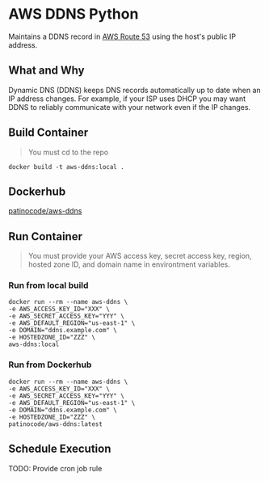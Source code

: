 # AWS DDNS Python
Maintains a DDNS record in [AWS Route 53](https://aws.amazon.com/route53/) using the host's public IP address.

## What and Why
Dynamic DNS (DDNS) keeps DNS records automatically up to date when an IP address changes. For example, if your ISP uses DHCP you may want DDNS to reliably communicate with your network even if the IP changes.

## Build Container
> You must cd to the repo

`docker build -t aws-ddns:local .`

## Dockerhub
[patinocode/aws-ddns](https://hub.docker.com/repository/docker/patinocode/aws-ddns)

## Run Container
> You must provide your AWS access key, secret access key, region, hosted zone ID, and domain name in environtment variables.

### Run from local build
```
docker run --rm --name aws-ddns \
-e AWS_ACCESS_KEY_ID="XXX" \
-e AWS_SECRET_ACCESS_KEY="YYY" \
-e AWS_DEFAULT_REGION="us-east-1" \
-e DOMAIN="ddns.example.com" \
-e HOSTEDZONE_ID="ZZZ" \
aws-ddns:local
```

### Run from Dockerhub
```
docker run --rm --name aws-ddns \
-e AWS_ACCESS_KEY_ID="XXX" \
-e AWS_SECRET_ACCESS_KEY="YYY" \
-e AWS_DEFAULT_REGION="us-east-1" \
-e DOMAIN="ddns.example.com" \
-e HOSTEDZONE_ID="ZZZ" \
patinocode/aws-ddns:latest
```

## Schedule Execution
TODO: Provide cron job rule

